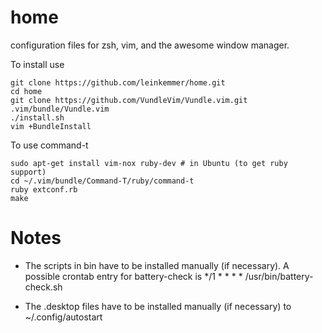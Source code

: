 home
====

configuration files for zsh, vim, and the awesome window manager.

To install use

	git clone https://github.com/leinkemmer/home.git
	cd home
	git clone https://github.com/VundleVim/Vundle.vim.git .vim/bundle/Vundle.vim
	./install.sh
	vim +BundleInstall

To use command-t

	sudo apt-get install vim-nox ruby-dev # in Ubuntu (to get ruby support)
	cd ~/.vim/bundle/Command-T/ruby/command-t
	ruby extconf.rb
	make


Notes
=====

- The scripts in bin have to be installed manually (if necessary). A possible crontab entry for battery-check is
*/1 * * * * /usr/bin/battery-check.sh

- The .desktop files have to be installed manually (if necessary) to ~/.config/autostart

